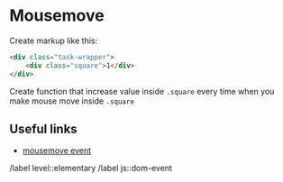 # Mousemove

Create markup like this:

```html
<div class="task-wrapper">
    <div class="square">1</div>
</div>
```

Create function that increase value inside `.square` every time when you make mouse move inside `.square`

## Useful links

- [mousemove event](https://developer.mozilla.org/en-US/docs/Web/API/Element/mousemove_event)

<!-- Don't forget about labels. Example: -->
/label level::elementary
/label js::dom-event
